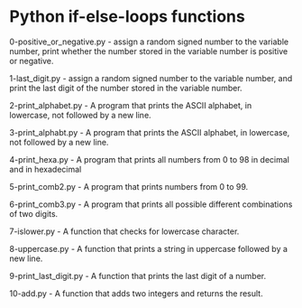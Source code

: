 # Python if-else-loops functions

0-positive_or_negative.py - assign a random signed number to the variable number,  print whether the number stored in the variable number is positive or negative.

1-last_digit.py - assign a random signed number to the variable number, and print the last digit of the number stored in the variable number.

2-print_alphabet.py - A program that prints the ASCII alphabet, in lowercase, not followed by a new line.

3-print_alphabt.py - A program that prints the ASCII alphabet, in lowercase, not followed by a new line.

4-print_hexa.py - A program that prints all numbers from 0 to 98 in decimal and in hexadecimal

5-print_comb2.py - A program that prints numbers from 0 to 99.

6-print_comb3.py - A  program that prints all possible different combinations of two digits.

7-islower.py - A function that checks for lowercase character.

8-uppercase.py - A function that prints a string in uppercase followed by a new line.

9-print_last_digit.py - A function that prints the last digit of a number.

10-add.py - A function that adds two integers and returns the result.
